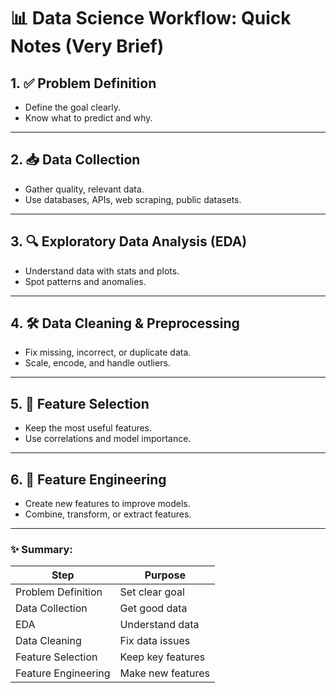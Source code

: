 # 📊 Data Science Workflow: Quick Notes (Very Brief)

## 1. ✅ Problem Definition
- Define the goal clearly.
- Know what to predict and why.

---

## 2. 📥 Data Collection
- Gather quality, relevant data.
- Use databases, APIs, web scraping, public datasets.

---

## 3. 🔍 Exploratory Data Analysis (EDA)
- Understand data with stats and plots.
- Spot patterns and anomalies.

---

## 4. 🛠️ Data Cleaning & Preprocessing
- Fix missing, incorrect, or duplicate data.
- Scale, encode, and handle outliers.

---

## 5. 🎯 Feature Selection
- Keep the most useful features.
- Use correlations and model importance.

---

## 6. 🚀 Feature Engineering
- Create new features to improve models.
- Combine, transform, or extract features.

---

### ✨ Summary:
| Step | Purpose |
|------|---------|
| Problem Definition | Set clear goal |
| Data Collection | Get good data |
| EDA | Understand data |
| Data Cleaning | Fix data issues |
| Feature Selection | Keep key features |
| Feature Engineering | Make new features |
